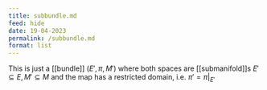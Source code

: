 ```yaml
---
title: subbundle.md
feed: hide
date: 19-04-2023
permalink: /subbundle.md
format: list
---
```



This is just a [[bundle]] $(E', \pi, M')$ where both spaces are [[submanifold]]s $E'\subseteq E, M'\subseteq M$ and the map has a restricted domain, i.e. $\pi' = \pi|_{E'}$